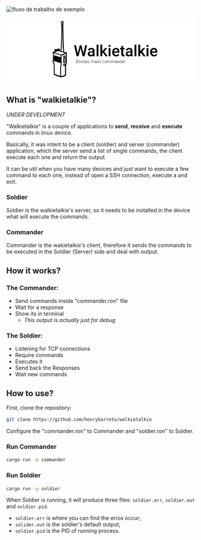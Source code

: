 ![fluxo de trabalho de exemplo](https://github.com/henrybarreto/walkietalkie/actions/workflows/rust.yml/badge.svg)

![walkietalkie logo](./logo.png)


## What is "walkietalkie"?
*UNDER DEVELOPMENT*

"Walkietalkie" is a couple of applications to **send**, **receive** and **execute** commands in linux device.

Basically, it was intent to be a client (soldier) and server (commander) application, which the server send a list of single commands, the client execute each one and return the output.

It can be util when you have many devices and just want to execute a few command to each one, instead of open a SSH connection, execute a and exit.

### Soldier
Soldier is the walkietalkie's server, so it needs to be installed in the device what will execute the commands.  

### Commander 
Commander is the wakietalkie's client, therefore it sends the commands to be executed in the Soldier (Server) side and deal with output.

## How it works?

### The Commander:

- Send commands inside "commander.ron" file
- Wait for a response
- Show its in terminal
  - *This output is actually just for debug*

### The Soldier:

- Listening for TCP connections
- Require commands
- Executes it
- Send back the Responses
- Wait new commands

## How to use?

First, clone the repository:
```bash
git clone https://github.com/henrybarreto/walkietalkie
```

Configure the "commander.ron" to Commander and "soldier.ron" to Soldier.

### Run Commander
```bash
cargo run -p commander 
```

### Run Soldier
```bash
cargo run -p soldier 
```
When Soldier is running, it will produce three files: `soldier.err`, `soldier.out` and `soldier.pid`.
- `soldier.err` is where you can find the erros occur;
- `solider.out` is the soldier's default output;
- `soldier.pid` is the PID of running process.